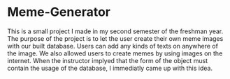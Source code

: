 # Meme-Generator

This is a small project I made in my second semester of the freshman year.
 The purpose of the project is to let the user create their own meme images with our built database.
 Users can add any kinds of texts on anywhere of the image.
 We also allowed users to create memes by using images on the internet.
 When the instructor implyed that the form of the object must contain the usage of the database, I immediatly came up with this idea.
 </b>

